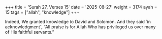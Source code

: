 +++
title = 'Surah 27, Verses 15'
date = '2025-08-27'
weight = 3174
ayah = 15
tags = ["allah", "knowledge"]
+++

Indeed, We granted knowledge to David and Solomon. And they said ˹in acknowledgment˺, “All praise is for Allah Who has privileged us over many of His faithful servants.”